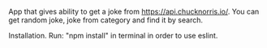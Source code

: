 App that gives ability to get a joke from https://api.chucknorris.io/.
You can get random joke, joke from category and find it by search.

Installation.
Run: "npm install" in terminal in order to use eslint.